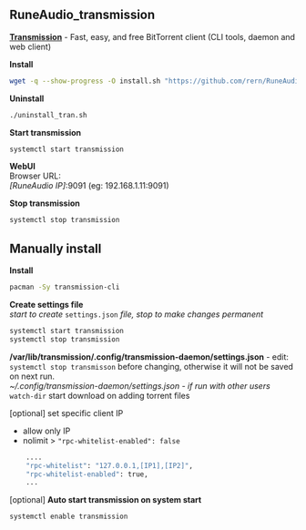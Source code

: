 RuneAudio_transmission
---

[**Transmission**](https://transmissionbt.com/) - Fast, easy, and free BitTorrent client (CLI tools, daemon and web client)  

**Install**  
```sh
wget -q --show-progress -O install.sh "https://github.com/rern/RuneAudio/blob/master/transmission/install.sh?raw=1"; chmod +x install.sh; ./install.sh
```

**Uninstall**  
```sh
./uninstall_tran.sh
```

**Start transmission**  
```sh
systemctl start transmission
```

**WebUI**  
Browser URL:  
_[RuneAudio IP]_:9091 (eg: 192.168.1.11:9091)  

**Stop transmission**  
```sh
systemctl stop transmission
```

Manually install
---
**Install**  
```sh
pacman -Sy transmission-cli
```

**Create settings file**  
_start to create_ `settings.json` _file, stop to make changes permanent_
```sh
systemctl start transmission
systemctl stop transmission
```

**/var/lib/transmission/.config/transmission-daemon/settings.json** - edit:  
`systemctl stop transmisson` before changing, otherwise it will not be saved on next run.  
_~/.config/transmission-daemon/settings.json - if run with other users_  
`watch-dir` start download on adding torrent files  

[optional] set specific client IP  
- allow only IP
- nolimit > `"rpc-whitelist-enabled": false`
```sh
    ....
    "rpc-whitelist": "127.0.0.1,[IP1],[IP2]",
    "rpc-whitelist-enabled": true,
    ...
```

[optional] **Auto start transmission on system start**  
```sh
systemctl enable transmission
```
